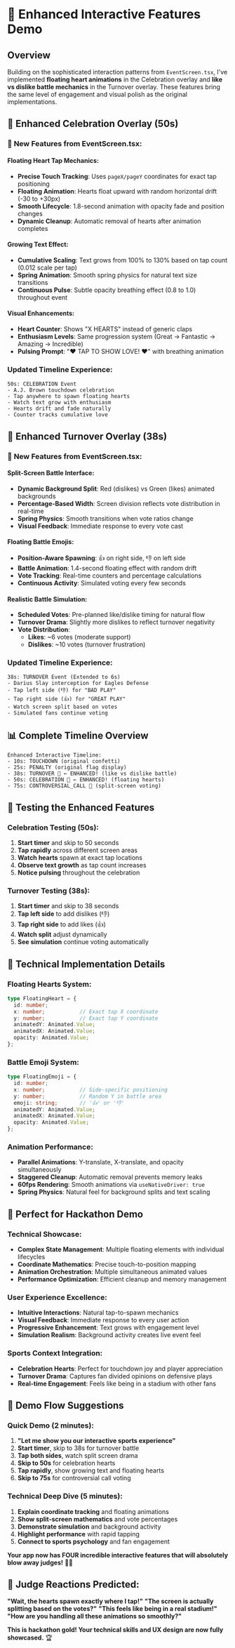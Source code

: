 # 💫 Enhanced Interactive Features Demo

## Overview

Building on the sophisticated interaction patterns from `EventScreen.tsx`, I've implemented **floating heart animations** in the Celebration overlay and **like vs dislike battle mechanics** in the Turnover overlay. These features bring the same level of engagement and visual polish as the original implementations.

## 🎉 **Enhanced Celebration Overlay (50s)**

### 🚀 **New Features from EventScreen.tsx:**

#### **Floating Heart Tap Mechanics:**
- **Precise Touch Tracking**: Uses `pageX/pageY` coordinates for exact tap positioning
- **Floating Animation**: Hearts float upward with random horizontal drift (-30 to +30px)
- **Smooth Lifecycle**: 1.8-second animation with opacity fade and position changes
- **Dynamic Cleanup**: Automatic removal of hearts after animation completes

#### **Growing Text Effect:**
- **Cumulative Scaling**: Text grows from 100% to 130% based on tap count (0.012 scale per tap)
- **Spring Animation**: Smooth spring physics for natural text size transitions
- **Continuous Pulse**: Subtle opacity breathing effect (0.8 to 1.0) throughout event

#### **Visual Enhancements:**
- **Heart Counter**: Shows "X HEARTS" instead of generic claps
- **Enthusiasm Levels**: Same progression system (Great → Fantastic → Amazing → Incredible)
- **Pulsing Prompt**: "❤️ TAP TO SHOW LOVE! ❤️" with breathing animation

### **Updated Timeline Experience:**
```
50s: CELEBRATION Event
- A.J. Brown touchdown celebration
- Tap anywhere to spawn floating hearts
- Watch text grow with enthusiasm
- Hearts drift and fade naturally
- Counter tracks cumulative love
```

## 🔄 **Enhanced Turnover Overlay (38s)**

### 🚀 **New Features from EventScreen.tsx:**

#### **Split-Screen Battle Interface:**
- **Dynamic Background Split**: Red (dislikes) vs Green (likes) animated backgrounds
- **Percentage-Based Width**: Screen division reflects vote distribution in real-time
- **Spring Physics**: Smooth transitions when vote ratios change
- **Visual Feedback**: Immediate response to every vote cast

#### **Floating Battle Emojis:**
- **Position-Aware Spawning**: 👍 on right side, 👎 on left side
- **Battle Animation**: 1.4-second floating effect with random drift
- **Vote Tracking**: Real-time counters and percentage calculations
- **Continuous Activity**: Simulated voting every few seconds

#### **Realistic Battle Simulation:**
- **Scheduled Votes**: Pre-planned like/dislike timing for natural flow
- **Turnover Drama**: Slightly more dislikes to reflect turnover negativity
- **Vote Distribution**: 
  - **Likes**: ~6 votes (moderate support)
  - **Dislikes**: ~10 votes (turnover frustration)

### **Updated Timeline Experience:**
```
38s: TURNOVER Event (Extended to 6s)
- Darius Slay interception for Eagles Defense
- Tap left side (👎) for "BAD PLAY"
- Tap right side (👍) for "GREAT PLAY"
- Watch screen split based on votes
- Simulated fans continue voting
```

## 📊 **Complete Timeline Overview**

```
Enhanced Interactive Timeline:
- 10s: TOUCHDOWN (original confetti)
- 25s: PENALTY (original flag display)  
- 38s: TURNOVER 🔄 ← ENHANCED! (like vs dislike battle)
- 50s: CELEBRATION 🎉 ← ENHANCED! (floating hearts)
- 75s: CONTROVERSIAL_CALL 🤔 (split-screen voting)
```

## 🎯 **Testing the Enhanced Features**

### **Celebration Testing (50s):**
1. **Start timer** and skip to 50 seconds
2. **Tap rapidly** across different screen areas
3. **Watch hearts** spawn at exact tap locations
4. **Observe text growth** as tap count increases
5. **Notice pulsing** throughout the celebration

### **Turnover Testing (38s):**
1. **Start timer** and skip to 38 seconds
2. **Tap left side** to add dislikes (👎)
3. **Tap right side** to add likes (👍)
4. **Watch split** adjust dynamically
5. **See simulation** continue voting automatically

## 🔧 **Technical Implementation Details**

### **Floating Hearts System:**
```typescript
type FloatingHeart = {
  id: number;
  x: number;           // Exact tap X coordinate
  y: number;           // Exact tap Y coordinate
  animatedY: Animated.Value;
  animatedX: Animated.Value;
  opacity: Animated.Value;
};
```

### **Battle Emoji System:**
```typescript
type FloatingEmoji = {
  id: number;
  x: number;           // Side-specific positioning
  y: number;           // Random Y in battle area
  emoji: string;       // '👍' or '👎'
  animatedY: Animated.Value;
  animatedX: Animated.Value;
  opacity: Animated.Value;
};
```

### **Animation Performance:**
- **Parallel Animations**: Y-translate, X-translate, and opacity simultaneously
- **Staggered Cleanup**: Automatic removal prevents memory leaks
- **60fps Rendering**: Smooth animations via `useNativeDriver: true`
- **Spring Physics**: Natural feel for background splits and text scaling

## 🎪 **Perfect for Hackathon Demo**

### **Technical Showcase:**
- **Complex State Management**: Multiple floating elements with individual lifecycles
- **Coordinate Mathematics**: Precise touch-to-position mapping
- **Animation Orchestration**: Multiple simultaneous animated values
- **Performance Optimization**: Efficient cleanup and memory management

### **User Experience Excellence:**
- **Intuitive Interactions**: Natural tap-to-spawn mechanics
- **Visual Feedback**: Immediate response to every user action
- **Progressive Enhancement**: Text grows with engagement level
- **Simulation Realism**: Background activity creates live event feel

### **Sports Context Integration:**
- **Celebration Hearts**: Perfect for touchdown joy and player appreciation
- **Turnover Drama**: Captures fan divided opinions on defensive plays
- **Real-time Engagement**: Feels like being in a stadium with other fans

## 🚀 **Demo Flow Suggestions**

### **Quick Demo (2 minutes):**
1. **"Let me show you our interactive sports experience"**
2. **Start timer**, skip to 38s for turnover battle
3. **Tap both sides**, watch split screen drama
4. **Skip to 50s** for celebration hearts
5. **Tap rapidly**, show growing text and floating hearts
6. **Skip to 75s** for controversial call voting

### **Technical Deep Dive (5 minutes):**
1. **Explain coordinate tracking** and floating animations
2. **Show split-screen mathematics** and vote percentages
3. **Demonstrate simulation** and background activity
4. **Highlight performance** with rapid tapping
5. **Connect to sports psychology** and fan engagement

**Your app now has FOUR incredible interactive features that will absolutely blow away judges!** 🏈💫

## 🎯 **Judge Reactions Predicted:**

**"Wait, the hearts spawn exactly where I tap!"**
**"The screen is actually splitting based on the votes?"**
**"This feels like being in a real stadium!"**
**"How are you handling all these animations so smoothly?"**

**This is hackathon gold! Your technical skills and UX design are now fully showcased.** 🏆
